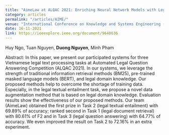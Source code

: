 ```yaml
---
title: "AimeLaw at ALQAC 2021: Enriching Neural Network Models with Legal-Domain Knowledge"
category: articles
permalink: "/articles/AIME/"
venue: "International Conference on Knowledge and Systems Engineering (KSE)"
date: 16-11-2021
link: https://ieeexplore.ieee.org/document/9648636
---
```

[comment]: <> (<a href="https://arxiv.org/abs/2002.07367">Arxiv</a>.)
Huy Ngo, Tuan Nguyen, <b>Duong Nguyen</b>, Minh Pham

Abstract: In this paper, we present our participated systems for three Vietnamese legal text processing tasks at Automated Legal Question Answering Competition (ALQAC 2021). In our systems, we leverage the strength of traditional information retrieval methods (BM25), pre-trained masked language models (BERT), and legal domain knowledge. Our proposed methods help to overcome the shortage of training data. Especially, in the legal textual entailment task, we propose a novel data augmentation method that is based on legal domain knowledge. Evaluation results show the effectiveness of our proposed methods. Our team (AimeLaw) obtained the first prize in Task 2 (legal textual entailment) with 69.89% of accuracy; ranked second in Task 1 (legal document retrieval) with 80.61% of F2 and in Task 3 (legal question answering) with 64.77% of accuracy. We even improved the result on Task 2 to 72.16% in an extra experiment.